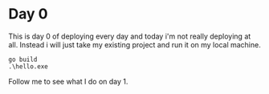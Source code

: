# Day 0
This is day 0 of deploying every day and today i'm not really deploying at all. Instead i will just take my existing project and run it on my local machine.
```
go build
.\hello.exe
```
Follow me to see what I do on day 1.
